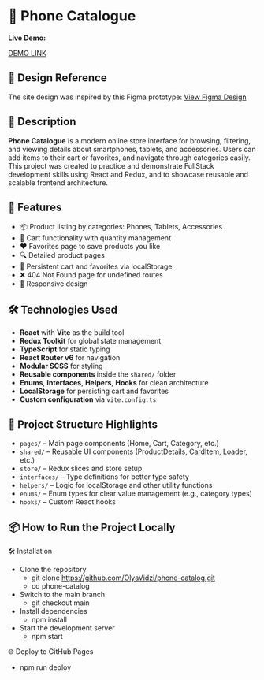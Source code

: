 # 📱 Phone Catalogue

**Live Demo:**

[DEMO LINK](https://olyavidzi.github.io/phone-catalog/)

## 🎨 Design Reference

The site design was inspired by this Figma prototype:
[View Figma Design](https://www.figma.com/file/BUusqCIMAWALqfBahnyIiH/Phone-catalog-(V2)-Original-Dark)

## 📝 Description

**Phone Catalogue** is a modern online store interface for browsing, filtering, and viewing details about smartphones, tablets, and accessories. Users can add items to their cart or favorites, and navigate through categories easily. This project was created to practice and demonstrate FullStack development skills using React and Redux, and to showcase reusable and scalable frontend architecture.

## 🚀 Features

- 📦 Product listing by categories: Phones, Tablets, Accessories
- 🛒 Cart functionality with quantity management
- ❤️ Favorites page to save products you like
- 🔍 Detailed product pages
- 🔁 Persistent cart and favorites via localStorage
- ❌ 404 Not Found page for undefined routes
- 📱 Responsive design

## 🛠️ Technologies Used

- **React** with **Vite** as the build tool
- **Redux Toolkit** for global state management
- **TypeScript** for static typing
- **React Router v6** for navigation
- **Modular SCSS** for styling
- **Reusable components** inside the `shared/` folder
- **Enums**, **Interfaces**, **Helpers**, **Hooks** for clean architecture
- **LocalStorage** for persisting cart and favorites
- **Custom configuration** via `vite.config.ts`

## 📁 Project Structure Highlights

- `pages/` – Main page components (Home, Cart, Category, etc.)
- `shared/` – Reusable UI components (ProductDetails, CardItem, Loader, etc.)
- `store/` – Redux slices and store setup
- `interfaces/` – Type definitions for better type safety
- `helpers/` – Logic for localStorage and other utility functions
- `enums/` – Enum types for clear value management (e.g., category types)
- `hooks/` – Custom React hooks

## 📦 How to Run the Project Locally

🛠️ Installation

  - Clone the repository
    - git clone https://github.com/OlyaVidzi/phone-catalog.git
    - cd phone-catalog
  - Switch to the main branch
    - git checkout main
  - Install dependencies
    - npm install
  - Start the development server
    - npm start

🌐 Deploy to GitHub Pages

  - npm run deploy

